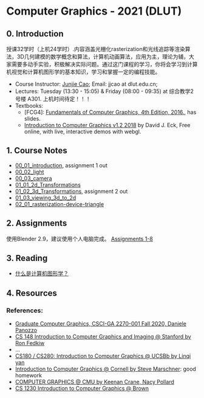 # Computer Graphics - 2021 (DLUT)
## 0. Introduction
授课32学时（上机24学时）.内容涵盖光栅化rasterization和光线追踪等渲染算法，3D几何建模的数学概念和算法，计算机动画算法，应用为主，理论为辅，大家需要多动手实验，积极解决实际问题。通过这门课程的学习，你将会学习到计算机视觉和计算机图形学的基本知识，学习和掌握一定的编程技能。

<!-- - 目标
    By the end of the course, the student must be able to:
  - Explain and apply the fundamental mathematical concepts of computer-based image and geometry synthesis (synthesis data for training deep learning; basis of VR and simulation)
  - Implement a basic rendering pipeline based on rasterization and raytracing
  - Design and implement basic computer animation algorithms
  - Integrate individual components into a complete graphics application
  - Coordinate a team during a software project? -->

<!-- - 进阶
    You may want to browse interesting research papers in the top avenues in graphics (Siggraph, Siggraph Asia, ACM TOG, Eurographics) and computer vision (CVPR, ICCV, ECCV), as well as some more specialized but equally excellent conferences (SGP, SCA, 3DV). -->

<!-- - Prerequisites: linear algebra, C/C++ programming, and Data Structures -->

- Course Instructor: [Junjie Cao](http://jjcao.github.io/); Email: jjcao at dlut.edu.cn; 
- Lectures: Tuesday (13:30 - 15:05) & Friday (08:00 - 09:35) at 综合教学2号楼 A301. 上机时间待定！！！
- Textbooks: 
  - [FCG4]: [Fundamentals of Computer Graphics, 4th Edition, 2016.](http://www.cs.cornell.edu/courses/cs4620/2014fa/index.shtml), has slides. 
  - [Introduction to Computer Graphics v1.2 2018](http://math.hws.edu/graphicsbook/) by David J. Eck, Free online, with live, interactive demos with webgl.
  <!-- - [Modern OpenGL Guide](https://open.gl/), excellent! elegent!! -->

## 1. Course Notes
- [00_01_introduction](http://pan-yz.chaoxing.com/share/info/dc5968d8ed5cc29f), assignment 1 out
- [00_02_light](http://pan-yz.chaoxing.com/share/info/c74faa7e2618ecdc)
- [00_03_camera](http://pan-yz.chaoxing.com/share/info/ebe6118e1449a61b)
- [01_01_2d_Transformations](http://pan-yz.chaoxing.com/share/info/5104d084e1a06ad3)
- [01_02_3d_Transformations](http://pan-yz.chaoxing.com/share/info/a08fa5722fe65ae0), assignment 2 out
- [01_03_viewing_3d_to_2d](http://pan-yz.chaoxing.com/share/info/e116e246237394d0)
- [02_01_rasterization-device-triangle](http://pan-yz.chaoxing.com/share/info/13e13623fe1ab681)


## 2. Assignments
使用Blender 2.9，建议使用个人电脑完成。
[Assignments 1-8](http://web.stanford.edu/class/cs148/assignments.html)
<!-- - [Rules & Setup](assignments/)
- [Assignment 1: Hello World (Mesh display, Connected Components & Subdivision)](assignments/assignment_1), deadline: TBD
- [Assignment 3: ](), deadline: TBD -->

## 3. Reading 
- [什么是计算机图形学？](http://staff.ustc.edu.cn/~lgliu/Resources/CG/What_is_CG.htm)

## 4. Resources
### References:
- [Graduate Computer Graphics, CSCI-GA 2270-001 Fall 2020, Daniele Panozzo](https://github.com/danielepanozzo/cg)
- [CS 148 Introduction to Computer Graphics and Imaging @ Stanford by Ron Fedkiw](http://web.stanford.edu/class/cs148)
- ... 
- [CS180 / CS280: Introduction to Computer Graphics @ UCSBb by Linqi yan](https://sites.cs.ucsb.edu/~lingqi/teaching/cs180.html)
- [Introduction to Computer Graphics @ Cornell by Steve Marschner](http://www.cs.cornell.edu/courses/cs4620/2018fa/): good homework
- [COMPUTER GRAPHICS @ CMU by Keenan Crane, Nacy Pollard]()
- [CS 1230 Introduction to Computer Graphics @ Brown]()

<!-- ### Others
- [tutorial, GL]: <a href="http://learnopengl.com">Learn OpenGL</a> (fundamental OpenGL tutorials and notes, practical techniques); <a href="https://learnopengl-cn.github.io">中文网站。</a>使用了GLFW，而不是GLUT
- [tutorial, GL]: <a href="http://ogldev.atspace.co.uk/index.html">Modern OpenGL Tutorials</a>, good explanation and code; <a href="https://blog.csdn.net/column/details/13062.html">中文网站。</a> 使用了FreeGLUT和GLEW，但是前面的code中，FreeGLUT的函数和glut的一样，可以照用。
- [tutorial, GL]: <a href="http://www.songho.ca/opengl/"> OpenGL notes from Song Ho</a>, advance, awesome explanation and code
- [povray](http://www.povray.org/): Open source project for ray tracing
- [G3D](http://g3d.cs.williams.edu/g3d/www/index.html): a modern 3d engine -->

